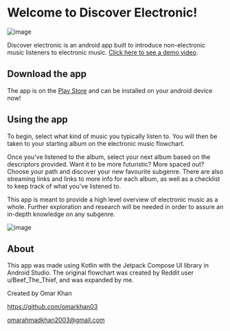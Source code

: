 # Welcome to Discover Electronic!

![image](https://user-images.githubusercontent.com/106503860/178361903-e57776fa-99a0-49de-86bd-130cd0c407e7.png)

Discover electronic is an android app built to introduce non-electronic music listeners to electronic music. [Click here to see a demo video](https://www.youtube.com/watch?v=GyXKZyK1fMQ).

## Download the app
The app is on the [Play Store](https://play.google.com/store/apps/details?id=com.duppy.discoverelectronic) and can be installed on your android device now!


## Using the app
To begin, select what kind of music you typically listen to. You will then be taken to your starting album on the electronic music flowchart. 

Once you've listened to the album, select your next album based on the descriptors provided. Want it to be more futuristic? More spaced out? Choose your path and discover your new favourite subgenre. There are also streaming links and links to more info for each album, as well as a checklist to keep track of what you've listened to. 

This app is meant to provide a high level overview of electronic music as a whole. Further exploration and research will be needed in order to assure an in-depth knowledge on any subgenre.

![image](https://user-images.githubusercontent.com/106503860/178361861-c94b012b-c885-4622-a2df-bd874dfb87ba.png)

## About

This app was made using Kotlin with the Jetpack Compose UI library in Android Studio. The original flowchart was created by Reddit user u/Beef_The_Thief, and was expanded by me.

Created by Omar Khan

https://github.com/omarkhan03

omarahmadkhan2003@gmail.com
